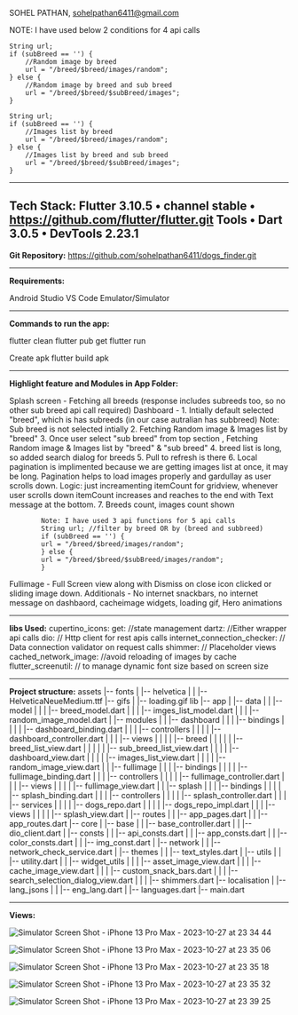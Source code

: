 SOHEL PATHAN, sohelpathan6411@gmail.com

NOTE: I have used below 2 conditions for 4 api calls

    String url; 
    if (subBreed == '') {
        //Random image by breed
        url = "/breed/$breed/images/random";
    } else {
        //Random image by breed and sub breed
        url = "/breed/$breed/$subBreed/images";
    }
    
    String url; 
    if (subBreed == '') {
        //Images list by breed
        url = "/breed/$breed/images/random";
    } else {
        //Images list by breed and sub breed
        url = "/breed/$breed/$subBreed/images";
    }


------------------------------------------------------------
**Tech Stack:**
Flutter 3.10.5 • channel stable • https://github.com/flutter/flutter.git
Tools • Dart 3.0.5 • DevTools 2.23.1
------------------------------------------------------------

**Git Repository:**
https://github.com/sohelpathan6411/dogs_finder.git

------------------------------------------------------------

**Requirements:**

Android Studio
VS Code
Emulator/Simulator

------------------------------------------------------------

**Commands to run the app:**

flutter clean
flutter pub get
flutter run

Create apk 
flutter build apk

------------------------------------------------------------


**Highlight feature and Modules in App Folder:**

Splash screen -  Fetching all breeds (response includes subreeds too, so no other sub breed api call required)
Dashboard - 1. Intially default selected "breed", which is has subreeds (in our case autralian has subbreed) Note: Sub breed is not selected intially
            2. Fetching Random image & Images list by "breed"
            3. Once user select "sub breed" from top section , Fetching Random image & Images list by "breed" & "sub breed"
            4. breed list is long, so added search dialog for breeds
            5. Pull to refresh is there
            6. Local pagination is implimented because we are getting images list at once, it may be long. Pagination helps to load images properly and gardullay as user scrolls down.
               Logic: just increamenting itemCount for gridview, whenever user scrolls down itemCount increases and reaches to the end with Text message at the bottom.
            7. Breeds count, images count shown

            Note: I have used 3 api functions for 5 api calls
            String url; //filter by breed OR by (breed and subbreed)
            if (subBreed == '') {
            url = "/breed/$breed/images/random";
            } else {
            url = "/breed/$breed/$subBreed/images/random";
            }
            
Fullimage -  Full Screen view along with Dismiss on close icon clicked or sliding image down.
Additionals - No internet snackbars, no internet message on dashbaord, cacheimage widgets, loading gif, Hero animations
            
 
------------------------------------------------------------

**libs Used:**
  cupertino_icons: 
  get: //state management
  dartz:  //Either wrapper api calls
  dio:  // Http client for rest apis calls
  internet_connection_checker: // Data connection validator on request calls
  shimmer: // Placeholder views
  cached_network_image: //avoid reloading of images by cache
  flutter_screenutil: // to manage dynamic font size based on screen size
  
------------------------------------------------------------  

**Project structure:**
assets
   |-- fonts
   |   |-- helvetica
   |   |   |-- HelveticaNeueMedium.ttf
   |-- gifs
   |   |-- loading.gif
lib
   |-- app
   |   |-- data
   |   |   |-- model
   |   |   |   |-- breed_model.dart
   |   |   |   |-- imges_list_model.dart
   |   |   |   |-- random_image_model.dart
   |   |-- modules
   |   |   |-- dashboard
   |   |   |   |-- bindings
   |   |   |   |   |-- dashboard_binding.dart
   |   |   |   |-- controllers
   |   |   |   |   |-- dashboard_controller.dart
   |   |   |   |-- views
   |   |   |   |   |-- breed
   |   |   |   |   |   |-- breed_list_view.dart
   |   |   |   |   |   |-- sub_breed_list_view.dart
   |   |   |   |   |-- dashboard_view.dart
   |   |   |   |   |-- images_list_view.dart
   |   |   |   |   |-- random_image_view.dart
   |   |   |-- fullimage
   |   |   |   |-- bindings
   |   |   |   |   |-- fullimage_binding.dart
   |   |   |   |-- controllers
   |   |   |   |   |-- fullimage_controller.dart
   |   |   |   |-- views
   |   |   |   |   |-- fullimage_view.dart
   |   |   |-- splash
   |   |   |   |-- bindings
   |   |   |   |   |-- splash_binding.dart
   |   |   |   |-- controllers
   |   |   |   |   |-- splash_controller.dart
   |   |   |   |-- services
   |   |   |   |   |-- dogs_repo.dart
   |   |   |   |   |-- dogs_repo_impl.dart
   |   |   |   |-- views
   |   |   |   |   |-- splash_view.dart
   |   |-- routes
   |   |   |-- app_pages.dart
   |   |   |-- app_routes.dart
   |-- core
   |   |-- base
   |   |   |-- base_controller.dart
   |   |   |-- dio_client.dart
   |   |-- consts
   |   |   |-- api_consts.dart
   |   |   |-- app_consts.dart
   |   |   |-- color_consts.dart
   |   |   |-- img_const.dart
   |   |-- network
   |   |   |-- network_check_service.dart
   |   |-- themes
   |   |   |-- text_styles.dart
   |   |-- utils
   |   |   |-- utility.dart
   |   |   |-- widget_utils
   |   |   |   |-- asset_image_view.dart
   |   |   |   |-- cache_image_view.dart
   |   |   |   |-- custom_snack_bars.dart
   |   |   |   |-- search_selection_dialog_view.dart
   |   |   |   |-- shimmers.dart
   |-- localisation
   |   |-- lang_jsons
   |   |   |-- eng_lang.dart
   |   |-- languages.dart
   |-- main.dart

  
------------------------------------------------------------  

**Views:**

![Simulator Screen Shot - iPhone 13 Pro Max - 2023-10-27 at 23 34 44](https://github.com/sohelpathan6411/dogs_finder/assets/36534117/5671d811-8d8c-4011-b5e4-1f1c85c0e427)

![Simulator Screen Shot - iPhone 13 Pro Max - 2023-10-27 at 23 35 06](https://github.com/sohelpathan6411/dogs_finder/assets/36534117/1d7de4e8-e078-4c8c-87eb-45e8167e4dbb)

![Simulator Screen Shot - iPhone 13 Pro Max - 2023-10-27 at 23 35 18](https://github.com/sohelpathan6411/dogs_finder/assets/36534117/6fac4404-feb0-47a0-a819-0c4df6d76380)

![Simulator Screen Shot - iPhone 13 Pro Max - 2023-10-27 at 23 35 32](https://github.com/sohelpathan6411/dogs_finder/assets/36534117/80a0b8f6-aafb-4e85-9b82-020c7451a923)

![Simulator Screen Shot - iPhone 13 Pro Max - 2023-10-27 at 23 39 25](https://github.com/sohelpathan6411/dogs_finder/assets/36534117/db54c94f-efa7-412e-a79f-a69c530aeb95)







